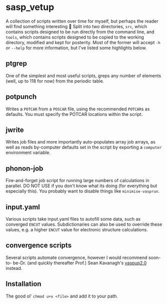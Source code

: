 sasp_vetup
==========

A collection of scripts written over time for myself, but perhaps the
reader will find something interesting :shrug:
Split into two directories, ``src``, which contains scripts designed to
be run directly from the command line, and ``tools``, which contains
scripts designed to be copied to the working directory, modified and
kept for posterity. Most of the former will accept ``-h`` or ``--help``
for more information, but I've listed some highlights below.

ptgrep
------

One of the simplest and most useful scripts, greps any number of
elements (well, up to 118 for now) from the periodic table.

potpunch
--------

Writes a ``POTCAR`` from a ``POSCAR`` file, using the recommended
``POTCAR``s as defaults. You must specify the POTCAR locations within
the script.

jwrite
------

Writes job files and more importantly auto-populates array job arrays,
as well as reads by-computer defaults set in the script by exporting a
``computer`` environment variable.

phonon-job
----------

Fire-and-forget job script for running large numbers of calculations in
parallel. DO NOT USE if you don't know what its doing (for everything
but especially this). You probably want to disable things like
``minimise-vasprun``.

input.yaml
----------

Various scripts take input.yaml files to autofill some data, such as
converged ``ENCUT`` values. Subdictionaries can also be used to override
these values, e.g. a higher ``ENCUT`` value for electronic structure
calculations.

convergence scripts
-------------------

Several scripts automate convergence, however I would recommend soon-to-
be-Dr. (and quickly thereafter Prof.) Sean Kavanagh's
[vaspup2.0](https://github.com/kavanase/vaspup2.0) instead.

Installation
------------

The good ol' ``chmod u+x <file>`` and add it to your path.
